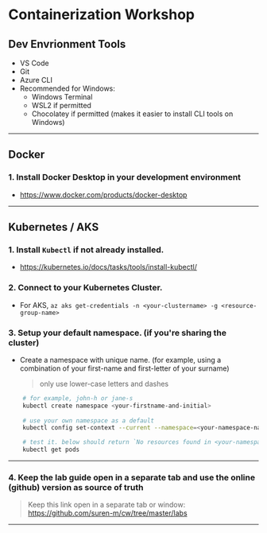 # Containerization Workshop 

## Dev Envrionment Tools

* VS Code 
* Git
* Azure CLI
* Recommended for Windows:
    *  Windows Terminal
    *  WSL2 if permitted 
    *  Chocolatey if permitted (makes it easier to install CLI tools on Windows)
---

## Docker

### 1. Install Docker Desktop in your development environment

* https://www.docker.com/products/docker-desktop
---

## Kubernetes / AKS

### 1. Install `Kubectl` if not already installed.

* https://kubernetes.io/docs/tasks/tools/install-kubectl/

### 2. Connect to your Kubernetes Cluster.

* For AKS, `az aks get-credentials -n <your-clustername> -g <resource-group-name>`

### 3. Setup your default namespace. (if you're sharing the cluster)

* Create a namespace with unique name. (for example, using a combination of your first-name and first-letter of your surname)

    > only use lower-case letters and dashes

```bash
    # for example, john-h or jane-s
    kubectl create namespace <your-firstname-and-initial> 
    
    # use your own namespace as a default 
    kubectl config set-context --current --namespace=<your-namespace-name>

    # test it. below should return `No resources found in <your-namespace>`
    kubectl get pods
```

----

### 4. Keep the lab guide open in a separate tab and use the online (github) version as source of truth

> Keep this link open in a separate tab or window: https://github.com/suren-m/cw/tree/master/labs

----
